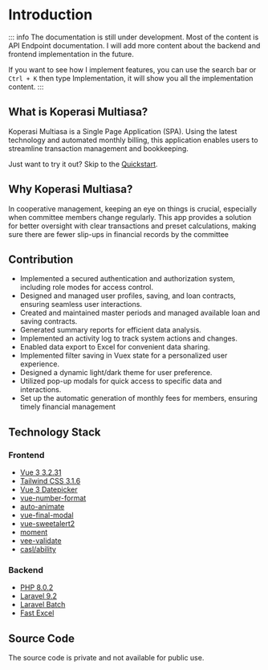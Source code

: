# Introduction

::: info
The documentation is still under development. Most of the content is API Endpoint documentation. I will add more content about the backend and frontend implementation in the future.

If you want to see how I implement features, you can use the search bar or `Ctrl + K` then type Implementation, it will show you all the implementation content.
:::

## What is Koperasi Multiasa?

Koperasi Multiasa is a Single Page Application (SPA). Using the latest technology and automated monthly billing, this application enables users to streamline transaction management and bookkeeping.

<div class="brand-tip">
  Just want to try it out? Skip to the
  <a href="/koperasi-multiasa/getting-started/demo-users">Quickstart</a>.
</div>

## Why Koperasi Multiasa?

In cooperative management, keeping an eye on things is crucial, especially when committee members change regularly. This app provides a solution for better oversight with clear transactions and preset calculations, making sure there are fewer slip-ups in financial records by the committee

## Contribution

-	Implemented a secured authentication and authorization system, including role modes for access control.
-	Designed and managed user profiles, saving, and loan contracts, ensuring seamless user interactions.
-	Created and maintained master periods and managed available loan and saving contracts.
-	Generated summary reports for efficient data analysis.
-	Implemented an activity log to track system actions and changes.
-	Enabled data export to Excel for convenient data sharing.
-	Implemented filter saving in Vuex state for a personalized user experience.
-	Designed a dynamic light/dark theme for user preference.
-	Utilized pop-up modals for quick access to specific data and interactions.
-	Set up the automatic generation of monthly fees for members, ensuring timely financial management

## Technology Stack

### Frontend
- [Vue 3 3.2.31](https://v3.vuejs.org/)
- [Tailwind CSS 3.1.6](https://tailwindcss.com/)
- [Vue 3 Datepicker](https://vue3datepicker.com/)
- [vue-number-format](https://github.com/coders-tm/vue-number-format)
- [auto-animate](https://auto-animate.formkit.com/)
- [vue-final-modal](https://vue-final-modal.org/)
- [vue-sweetalert2](https://www.npmjs.com/package/vue-sweetalert2)
- [moment](https://momentjs.com/)
- [vee-validate](https://vee-validate.logaretm.com/v4/)
- [casl/ability](https://casl.js.org/v5/en/)

### Backend
- [PHP 8.0.2](https://www.php.net/)
- [Laravel 9.2](https://laravel.com/)
- [Laravel Batch](https://github.com/mavinoo/laravelBatch)
- [Fast Excel](https://github.com/rap2hpoutre/fast-excel)

## Source Code

The source code is private and not available for public use. 